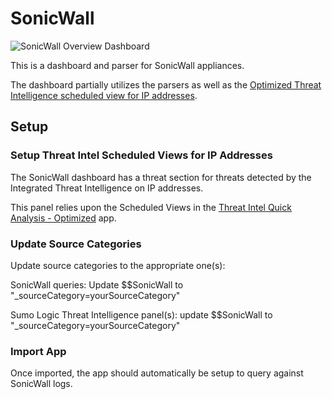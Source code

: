 # SonicWall

![SonicWall Overview Dashboard](https://raw.githubusercontent.com/SumoLogic/sumologic-content/master/SonicWall/Screenshots/sonicwall_overview.png)

This is a dashboard and parser for SonicWall appliances. 

The dashboard partially utilizes the parsers as well as the [Optimized Threat Intelligence scheduled view for IP addresses](https://github.com/SumoLogic/sumologic-content/blob/master/Sumo-Logic-Tools/Threat_Intelligence_Optimized/scheduled-views.txt).


## Setup

### Setup Threat Intel Scheduled Views for IP Addresses

The SonicWall dashboard has a threat section for threats detected by the Integrated Threat Intelligence on IP addresses. 

This panel relies upon the Scheduled Views in the [Threat Intel Quick Analysis - Optimized](https://github.com/SumoLogic/sumologic-content/tree/master/Sumo-Logic-Tools/Threat_Intelligence_Optimized) app.

### Update Source Categories

Update source categories to the appropriate one(s):

SonicWall queries:
Update $$SonicWall to "_sourceCategory=yourSourceCategory" 


Sumo Logic Threat Intelligence panel(s):
update $$SonicWall to "_sourceCategory=yourSourceCategory"


### Import App

Once imported, the app should automatically be setup to query against SonicWall logs.
